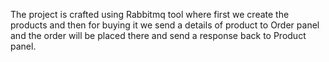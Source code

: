 The project is crafted using Rabbitmq tool where first we create the products and then for buying it we send a details of product to Order panel and the order will be placed there and send a response back to Product panel.
